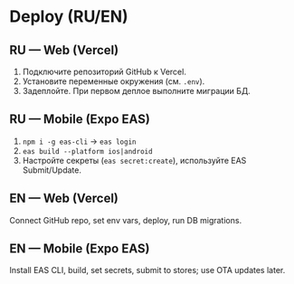 # Deploy (RU/EN)

## RU — Web (Vercel)
1) Подключите репозиторий GitHub к Vercel.
2) Установите переменные окружения (см. `.env`).
3) Задеплойте. При первом деплое выполните миграции БД.

## RU — Mobile (Expo EAS)
1) `npm i -g eas-cli` → `eas login`
2) `eas build --platform ios|android`
3) Настройте секреты (`eas secret:create`), используйте EAS Submit/Update.

## EN — Web (Vercel)
Connect GitHub repo, set env vars, deploy, run DB migrations.

## EN — Mobile (Expo EAS)
Install EAS CLI, build, set secrets, submit to stores; use OTA updates later.
